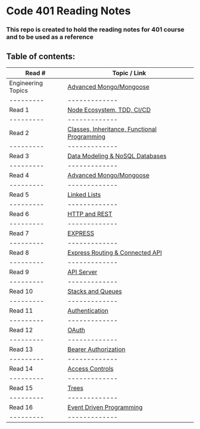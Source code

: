 # Code 401 Reading Notes

### This repo is created to hold the reading notes for 401 course and to be used as a reference

## Table of contents:

Read # | Topic / Link|
---------|-------------
Engineering Topics | [Advanced Mongo/Mongoose](https://hishamalnaji.github.io/reading-notes-401/Engineering-Topics)|
---------|-------------
Read 1 | [Node Ecosystem, TDD, CI/CD](https://hishamalnaji.github.io/reading-notes-401/read01)|
---------|-------------
Read 2 | [Classes, Inheritance, Functional Programming](https://hishamalnaji.github.io/reading-notes-401/read02)|
---------|-------------
Read 3 | [Data Modeling & NoSQL Databases](https://hishamalnaji.github.io/reading-notes-401/read03)|
---------|-------------
Read 4 | [Advanced Mongo/Mongoose](https://hishamalnaji.github.io/reading-notes-401/read04)|
---------|-------------
Read 5 | [Linked Lists](https://hishamalnaji.github.io/reading-notes-401/read05)|
---------|-------------
Read 6 | [HTTP and REST](https://hishamalnaji.github.io/reading-notes-401/read06)|
---------|-------------
Read 7 | [EXPRESS](https://hishamalnaji.github.io/reading-notes-401/read07)|
---------|-------------
Read 8 | [Express Routing & Connected API](https://hishamalnaji.github.io/reading-notes-401/read08)|
---------|-------------
Read 9 | [API Server](https://hishamalnaji.github.io/reading-notes-401/read09)|
---------|-------------
Read 10 | [Stacks and Queues](https://hishamalnaji.github.io/reading-notes-401/read10)|
---------|-------------
Read 11 | [Authentication](https://hishamalnaji.github.io/reading-notes-401/read11)|
---------|-------------
Read 12 | [OAuth](https://hishamalnaji.github.io/reading-notes-401/read12)|
---------|-------------
Read 13 | [Bearer Authorization](https://hishamalnaji.github.io/reading-notes-401/read13)|
---------|-------------
Read 14 | [Access Controls](https://hishamalnaji.github.io/reading-notes-401/read14)|
---------|-------------
Read 15 | [Trees](https://hishamalnaji.github.io/reading-notes-401/read15)|
---------|-------------
Read 16 | [Event Driven Programming](https://hishamalnaji.github.io/reading-notes-401/read16)|
---------|-------------